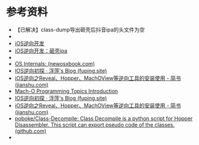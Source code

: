 # 参考资料

* 【已解决】class-dump导出砸壳后抖音ipa的头文件为空
* 
* [iOS逆向开发](http://book.crifan.org/books/ios_reverse_dev/website)
* [iOS逆向开发：砸壳ipa](https://book.crifan.org/books/ios_re_crack_shell_ipa/website/)
* 
* [OS Internals: (newosxbook.com)](http://newosxbook.com/index.php?page=Appendix)
* [IOS逆向初探 · 浮萍's Blog (fuping.site)](https://fuping.site/2020/12/16/IOS-APP-tomatodo-Cracked/)
* [iOS逆向之Reveal、Hopper、MachOView等逆向工具的安装使用 - 简书 (jianshu.com)](https://www.jianshu.com/p/cd360114bbf5)
* [Mach-O Programming Topics Introduction](https://developer.apple.com/library/archive/documentation/DeveloperTools/Conceptual/MachOTopics/0-Introduction/introduction.html)
* [IOS逆向初探 · 浮萍's Blog (fuping.site)](https://fuping.site/2020/12/16/IOS-APP-tomatodo-Cracked/)
* [iOS逆向之Reveal、Hopper、MachOView等逆向工具的安装使用 - 简书 (jianshu.com)](https://www.jianshu.com/p/cd360114bbf5)
* [poboke/Class-Decompile: Class Decompile is a python script for Hopper Disassembler. This script can export pseudo code of the classes. (github.com)](https://github.com/poboke/Class-Decompile)
* 